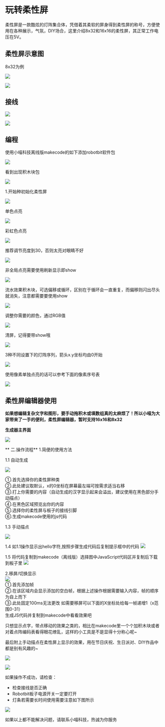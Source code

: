 # 玩转柔性屏  

柔性屏是一款酷炫的灯阵集合体，凭借着其柔软的屏身得到柔性屏的称号，方便使用在各种展示，气氛，DIY场合，这里介绍8x32和16x16的柔性屏，其正常工作电压在5V。  

## 柔性屏示意图  

8x32为例

![](./rouxingping/zhanshi1.png)  

![](./rouxingping/zhanshi2.png) 


## 接线  
	    

![](./rouxingping/jiexian.png)   

  

![](./rouxingping/jiexian2.png)

## 编程

使用小喵科技离线版makecode的如下添加robotbit软件包   

![](./rouxingping/jiabao.png)  

看到出现积木块包  

![](./rouxingping/jiabao2.png)   

1.开始种初始化柔性屏  

![](./rouxingping/mk1.png)    
   
单色点亮  

![](./rouxingping/mk2.png)   
    
彩虹色点亮  

![](./rouxingping/mk3.png)    
  
推荐调节亮度到30，否则太亮对眼睛不好    

![](./rouxingping/mk4.png)   
  
非全局点亮需要使用刷新显示即show
 
![](./rouxingping/mk5.png)    
  
流水效果积木块，可选偏移或循环，区别在于循环会一直重复，而偏移则闪出尽头就消失，注意都需要要使用show  

![](./rouxingping/mk6.png)    
  
调整你需要的颜色，通过RGB值  

![](./rouxingping/mk7.png)  
  
清屏，记得要带show哦  

![](./rouxingping/mk8.png)    
  
3种不同设置下的灯阵序列，箭头x.y坐标均由0开始 
 
![](./rouxingping/mk9.png)      
  
使用像素单独点亮的话可以参考下面的像素序号表  

![](./rouxingping/mk10.png)  

## 柔性屏编辑器使用
**如果想编辑复杂文字和图形，要手动拖积木或填数组真的太麻烦了！所以小喵为大家带来了一手的便利，柔性屏编辑器，暂时支持16x16和8x32**  
  
**生成器主界面** 

![](./rouxingping/jiemian1.png)

** 二.操作流程** 
1.简便的使用方法  

1.1 自动生成   

![](./rouxingping/jieshao1.png)  

①.首先选择你的柔性屏种类  
②.此处建议取默认，x的0坐标在屏幕最左端可按需求适当右移  
③.打上你需要的内容（自动生成的汉字显示起来会溢出，建议使用在黑色部分手动描点）  
④.在黑色区域预览出你的内容  
⑤.选择你的柔性屏与板子的接线引脚  
⑥.生成makecode使用的js代码  
 
1.3 手动描点  

![](./rouxingping/jieshao2.png)   

1.4 如1.1操作显示出hello字符,按照步骤生成代码后复制提示框中的代码
![](./rouxingping/c2.png)
 

1.5 将代码复制到makecode（离线版）选择图中JavaScript代码区并复制后下载到板子里
![](./rouxingping/c1.png)  
  

2.移屏/切换显示  
![](./rouxingping/c3.png)  
①.首先添加帧  
②.在该区域内会显示添加的空白帧，根据上述操作根据需要输入内容，帧的顺序为自上而下  
③.此处固定100ms无法更改
如需要移屏可以下面的X坐标处给每一帧递增1（x范围0-31）  
生成JS代码并复制到makecode中看看效果吧


只想显示点字，带点移动的效果之类的，相比在makecode里一个个加积木块或者对着点阵编码表看得眼花缭乱，这样的小工具是不是显得十分称心呢~    

最后附上手动描点在柔性屏上显示的效果，用在节日庆祝、生日派对、DIY作品中都是别有风趣的~  
 
![](./rouxingping/show.png) 
  
![](./rouxingping/show2.png) 


如果操作不成功，请检查：   
    
- 检查接线是否正确   
- Robotbit板子电源开关一定要打开   
- 灯条若需要长时间使用需要注意如下图所示   

![](./rouxingping/tips.png)  
  
如果以上都不能解决问题，请联系小喵科技，热诚为你服务  